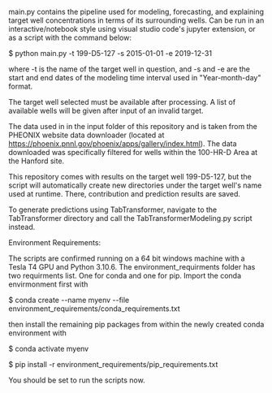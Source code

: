 main.py contains the pipeline used for modeling, forecasting, and explaining target well concentrations in terms of its surrounding wells. 
Can be run in an interactive/notebook style using visual studio code's jupyter extension, or as a script with the command below:

$ python main.py -t 199-D5-127 -s 2015-01-01 -e 2019-12-31

where -t is the name of the target well in question, and -s and -e are the start and end dates of the modeling time interval used in "Year-month-day" format.

The target well selected must be available after processing. A list of available wells will be given after input of an invalid target.

The data used in in the input folder of this repository and is taken from the PHEONIX website data downloader (located at https://phoenix.pnnl.gov/phoenix/apps/gallery/index.html). 
The data downloaded was specifically filtered for wells within the 100-HR-D Area at the Hanford site.

This repository comes with results on the target well 199-D5-127, but the script will automatically create new directories under the target well's name used at runtime.
There, contribution and prediction results are saved.

To generate predictions using TabTransformer, navigate to the TabTransformer directory and call the TabTransformerModeling.py script instead.

Environment Requirements:

The scripts are confirmed running on a 64 bit windows machine with a Tesla T4 GPU and Python 3.10.6.
The environment_requirments folder has two requirments list. One for conda and one for pip. Import the conda envirmonment first with 

$ conda create --name myenv --file environment_requirements/conda_requirements.txt

then install the remaining pip packages from within the newly created conda environment with

$ conda activate myenv

$ pip install -r environment_requirements/pip_requirements.txt

You should be set to run the scripts now.
